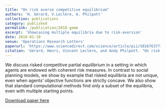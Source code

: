 ```yaml
---
title: "On risk averse competitive equilibrium"
authors: 'H. Gérard, V.Leclère, A. Philpott'
collection: publications
category: published
permalink: /publication/2018-game
excerpt: 'Showcasing multiple equilibria due to risk-aversion'
date: 2018-01-10
venue: 'Operations Research Letters'
paperurl: 'https://www.sciencedirect.com/science/article/pii/S0167637717303383'
citation: 'Gérard, Henri, Vincent Leclère, and Andy Philpott. "On risk averse competitive equilibrium." Operations Research Letters 46.1 (2018): 19-26.'
---
```

We discuss risked competitive partial equilibrium in a setting in which agents are endowed with coherent risk measures. In contrast to social planning models, we show by example that risked equilibria are not unique, even when agents’ objective functions are strictly concave. We also show that standard computational methods find only a subset of the equilibria, even with multiple starting points.

[Download paper here](../files/papers/2018-game.pdf)

